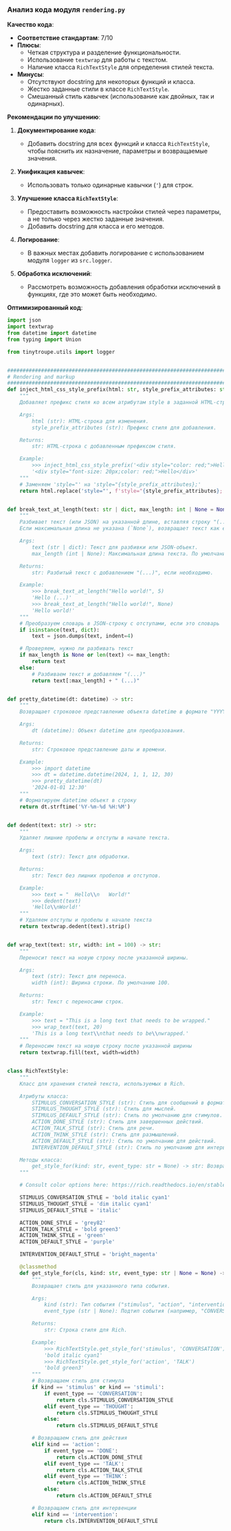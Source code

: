 ### **Анализ кода модуля `rendering.py`**

**Качество кода**:
- **Соответствие стандартам**: 7/10
- **Плюсы**:
    - Четкая структура и разделение функциональности.
    - Использование `textwrap` для работы с текстом.
    - Наличие класса `RichTextStyle` для определения стилей текста.
- **Минусы**:
    - Отсутствуют docstring для некоторых функций и класса.
    - Жестко заданные стили в классе `RichTextStyle`.
    - Смешанный стиль кавычек (использование как двойных, так и одинарных).

**Рекомендации по улучшению**:

1.  **Документирование кода**:
    *   Добавить docstring для всех функций и класса `RichTextStyle`, чтобы пояснить их назначение, параметры и возвращаемые значения.

2.  **Унификация кавычек**:
    *   Использовать только одинарные кавычки (`'`) для строк.

3.  **Улучшение класса `RichTextStyle`**:
    *   Предоставить возможность настройки стилей через параметры, а не только через жестко заданные значения.
    *   Добавить docstring для класса и его методов.

4.  **Логирование**:
    *   В важных местах добавить логирование с использованием модуля `logger` из `src.logger`.

5.  **Обработка исключений**:
    *   Рассмотреть возможность добавления обработки исключений в функциях, где это может быть необходимо.

**Оптимизированный код**:

```python
import json
import textwrap
from datetime import datetime
from typing import Union

from tinytroupe.utils import logger


################################################################################
# Rendering and markup
################################################################################
def inject_html_css_style_prefix(html: str, style_prefix_attributes: str) -> str:
    """
    Добавляет префикс стиля ко всем атрибутам style в заданной HTML-строке.

    Args:
        html (str): HTML-строка для изменения.
        style_prefix_attributes (str): Префикс стиля для добавления.

    Returns:
        str: HTML-строка с добавленным префиксом стиля.

    Example:
        >>> inject_html_css_style_prefix('<div style="color: red;">Hello</div>', 'font-size: 20px;')
        '<div style="font-size: 20px;color: red;">Hello</div>'
    """
    # Заменяем 'style="' на 'style="{style_prefix_attributes};'
    return html.replace('style="', f'style="{style_prefix_attributes};')


def break_text_at_length(text: str | dict, max_length: int | None = None) -> str:
    """
    Разбивает текст (или JSON) на указанной длине, вставляя строку "(...)".
    Если максимальная длина не указана (`None`), возвращает текст как есть.

    Args:
        text (str | dict): Текст для разбивки или JSON-объект.
        max_length (int | None): Максимальная длина текста. По умолчанию `None`.

    Returns:
        str: Разбитый текст с добавлением "(...)", если необходимо.

    Example:
        >>> break_text_at_length("Hello world!", 5)
        'Hello (...)'
        >>> break_text_at_length("Hello world!", None)
        'Hello world!'
    """
    # Преобразуем словарь в JSON-строку с отступами, если это словарь
    if isinstance(text, dict):
        text = json.dumps(text, indent=4)

    # Проверяем, нужно ли разбивать текст
    if max_length is None or len(text) <= max_length:
        return text
    else:
        # Разбиваем текст и добавляем "(...)"
        return text[:max_length] + " (...)"


def pretty_datetime(dt: datetime) -> str:
    """
    Возвращает строковое представление объекта datetime в формате "YYYY-MM-DD HH:MM".

    Args:
        dt (datetime): Объект datetime для преобразования.

    Returns:
        str: Строковое представление даты и времени.

    Example:
        >>> import datetime
        >>> dt = datetime.datetime(2024, 1, 1, 12, 30)
        >>> pretty_datetime(dt)
        '2024-01-01 12:30'
    """
    # Форматируем datetime объект в строку
    return dt.strftime('%Y-%m-%d %H:%M')


def dedent(text: str) -> str:
    """
    Удаляет лишние пробелы и отступы в начале текста.

    Args:
        text (str): Текст для обработки.

    Returns:
        str: Текст без лишних пробелов и отступов.

    Example:
        >>> text = "  Hello\\n   World!"
        >>> dedent(text)
        'Hello\\nWorld!'
    """
    # Удаляем отступы и пробелы в начале текста
    return textwrap.dedent(text).strip()


def wrap_text(text: str, width: int = 100) -> str:
    """
    Переносит текст на новую строку после указанной ширины.

    Args:
        text (str): Текст для переноса.
        width (int): Ширина строки. По умолчанию 100.

    Returns:
        str: Текст с переносами строк.

    Example:
        >>> text = "This is a long text that needs to be wrapped."
        >>> wrap_text(text, 20)
        'This is a long text\\nthat needs to be\\nwrapped.'
    """
    # Переносим текст на новую строку после указанной ширины
    return textwrap.fill(text, width=width)


class RichTextStyle:
    """
    Класс для хранения стилей текста, используемых в Rich.

    Атрибуты класса:
        STIMULUS_CONVERSATION_STYLE (str): Стиль для сообщений в формате разговора.
        STIMULUS_THOUGHT_STYLE (str): Стиль для мыслей.
        STIMULUS_DEFAULT_STYLE (str): Стиль по умолчанию для стимулов.
        ACTION_DONE_STYLE (str): Стиль для завершенных действий.
        ACTION_TALK_STYLE (str): Стиль для речи.
        ACTION_THINK_STYLE (str): Стиль для размышлений.
        ACTION_DEFAULT_STYLE (str): Стиль по умолчанию для действий.
        INTERVENTION_DEFAULT_STYLE (str): Стиль по умолчанию для интервенций.

    Методы класса:
        get_style_for(kind: str, event_type: str = None) -> str: Возвращает стиль для указанного типа события.
    """

    # Consult color options here: https://rich.readthedocs.io/en/stable/appendix/colors.html

    STIMULUS_CONVERSATION_STYLE = 'bold italic cyan1'
    STIMULUS_THOUGHT_STYLE = 'dim italic cyan1'
    STIMULUS_DEFAULT_STYLE = 'italic'

    ACTION_DONE_STYLE = 'grey82'
    ACTION_TALK_STYLE = 'bold green3'
    ACTION_THINK_STYLE = 'green'
    ACTION_DEFAULT_STYLE = 'purple'

    INTERVENTION_DEFAULT_STYLE = 'bright_magenta'

    @classmethod
    def get_style_for(cls, kind: str, event_type: str | None = None) -> str:
        """
        Возвращает стиль для указанного типа события.

        Args:
            kind (str): Тип события ("stimulus", "action", "intervention").
            event_type (str | None): Подтип события (например, "CONVERSATION", "THOUGHT", "DONE", "TALK", "THINK"). По умолчанию `None`.

        Returns:
            str: Строка стиля для Rich.

        Example:
            >>> RichTextStyle.get_style_for('stimulus', 'CONVERSATION')
            'bold italic cyan1'
            >>> RichTextStyle.get_style_for('action', 'TALK')
            'bold green3'
        """
        # Возвращаем стиль для стимула
        if kind == 'stimulus' or kind == 'stimuli':
            if event_type == 'CONVERSATION':
                return cls.STIMULUS_CONVERSATION_STYLE
            elif event_type == 'THOUGHT':
                return cls.STIMULUS_THOUGHT_STYLE
            else:
                return cls.STIMULUS_DEFAULT_STYLE

        # Возвращаем стиль для действия
        elif kind == 'action':
            if event_type == 'DONE':
                return cls.ACTION_DONE_STYLE
            elif event_type == 'TALK':
                return cls.ACTION_TALK_STYLE
            elif event_type == 'THINK':
                return cls.ACTION_THINK_STYLE
            else:
                return cls.ACTION_DEFAULT_STYLE

        # Возвращаем стиль для интервенции
        elif kind == 'intervention':
            return cls.INTERVENTION_DEFAULT_STYLE